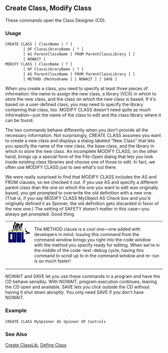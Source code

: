 ## Create Class, Modify Class

These commands open the Class Designer (CD).

### Usage

```foxpro
CREATE CLASS [ ClassName | ? ]
        [ OF ClassLibraryName | ? ]
        [ AS ParentClassName [ FROM ParentClassLibrary ] ]
        [ NOWAIT ]
MODIFY CLASS [ ClassName | ? ]
        [ OF ClassLibraryName | ? ]
        [ AS ParentClassName [ FROM ParentClassLibrary ] ]
        [ METHOD cMethodname ] [ NOWAIT ] [ SAVE ]
```

When you create a class, you need to specify at least three pieces of information: the name to assign the new class, a library (VCX) in which to store the new class, and the class on which the new class is based. If it's based on a user-defined class, you may need to specify the library containing that class, too. MODIFY CLASS doesn't need quite as much information&mdash;just the name of the class to edit and the class library where it can be found.

The two commands behave differently when you don't provide all the necessary information. Not surprisingly, CREATE CLASS assumes you want to create a new class and displays a dialog labeled "New Class" that lets you specify the name of the new class, the base class, and the library in which to store the new class. An incomplete MODIFY CLASS, on the other hand, brings up a special form of the File-Open dialog that lets you look inside existing class libraries and choose one of those to edit. In fact, we often use MODIFY CLASS just to see what's out there.

We were really surprised to find that MODIFY CLASS includes the AS and FROM clauses, so we checked it out. If you use AS and specify a different parent class than the one on which the one you want to edit was originally based, you get prompted to overwrite the old definition with a new one. (That is, if you say MODIFY CLASS MyObject AS Check box and you'd originally defined it as Spinner, the old definition gets discarded in favor of the new one.) The setting of SAFETY doesn't matter in this case&mdash;you always get prompted. Good thing.

<table>
<tr>
  <td width="17%" valign="top">
<img width="114" height="67" src="cool.gif">
  </td>
  <td width=83%>
  <p>The METHOD clause is a cool one&mdash;one added with developers in mind. Issuing this command from the command window brings you right into the code window with the method you specify ready for editing. When we're in the middle of the code-test-debug cycle, having this command to scroll up to in the command window and re-run is so much faster!</p>
  </td>
 </tr>
</table>

NOWAIT and SAVE let you use these commands in a program and have the CD behave sensibly. With NOWAIT, program execution continues, leaving the CD open and available. SAVE lets you click outside the CD without having it shut down abruptly. You only need SAVE if you don't have NOWAIT.

### Example

```foxpro
CREATE CLASS MySpinner AS Spinner OF Controls
```
### See Also

[Create ClassLib](s4g385.md), [Define Class](s4g351.md)